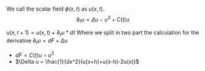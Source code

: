 We call the scalar field $\phi(x,t)$ as $u(x,t)$.
$$\partial_t u = \Delta u -u^3 + C(t)u$$

$u(x,t+1) = u(x,t) + \partial_t u*dt$
Where we split in two part the calculation for the derivative
$\partial_t u = dF + \Delta u$

- $dF = C(t)u - u^3$
- $\Delta u = \frac{1}{dx^2}(u(x+h)+u(x-h)-2u(x))$